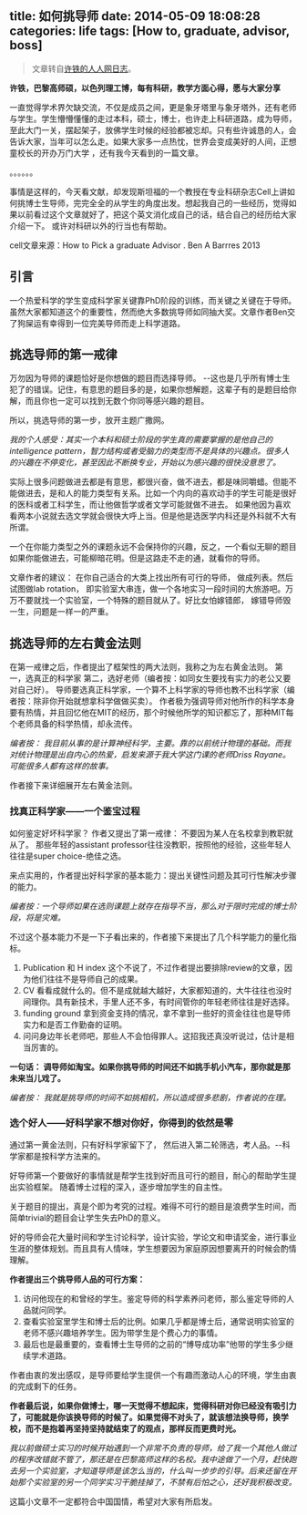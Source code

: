 title: 如何挑导师
date: 2014-05-09 18:08:28
categories: life
tags: [How to, graduate, advisor, boss]
---

> 文章转自[许铁的人人网日志][sourceurl]。

**许铁，巴黎高师硕，以色列理工博，每有科研，教学方面心得，愿与大家分享**

一直觉得学术界欠缺交流，不仅是成员之间，更是象牙塔里与象牙塔外，还有老师与学生。学生懵懵懂懂的走过本科，硕士，博士，也许走上科研道路，成为导师，至此大门一关，摆起架子，放佛学生时候的经验都被忘却。只有些许诚恳的人，会告诉大家，当年可以怎么走。如果大家多一点热忱，世界会变成美好的人间，正想童校长的开办万门大学 ，还有我今天看到的一篇文章。

。。。。。。

事情是这样的，今天看文献，却发现斯坦福的一个教授在专业科研杂志Cell上讲如何挑博士生导师，完完全全的从学生的角度出发。想起我自己的一些经历，觉得如果以前看过这个文章就好了，把这个英文消化成自己的话，结合自己的经历给大家介绍一下。 或许对科研以外的行当也有帮助。

cell文章来源：How to Pick a graduate Advisor . Ben A Barrres  2013

<!--more-->

## 引言

一个热爱科学的学生变成科学家关键靠PhD阶段的训练，而关键之关键在于导师。虽然大家都知道这个的重要性，然而绝大多数挑导师如同抽大奖。文章作者Ben交了狗屎运有幸得到一位完美导师而走上科学道路。

## 挑选导师的第一戒律

万勿因为导师的课题恰好是你想做的题目而选择导师。 --这也是几乎所有博士生犯了的错误。记住，有意思的题目多的是，如果你想解题，这辈子有的是题目给你解，而且你也一定可以找到无数个你同等感兴趣的题目。

所以，挑选导师的第一步，放开主题广撒网。

*我的个人感受：其实一个本科和硕士阶段的学生真的需要掌握的是他自己的intelligence pattern，智力结构或者受脑力的类型而不是具体的兴趣点。很多人的兴趣在不停变化，甚至因此不断换专业，开始以为感兴趣的很快没意思了。*

实际上很多问题做进去都是有意思，都很兴奋，做不进去，都是味同嚼蜡。但能不能做进去，是和人的能力类型有关系。比如一个内向的喜欢动手的学生可能是很好的医科或者工科学生，而让他做哲学或者文学可能就做不进去。 如果他因为喜欢看两本小说就去选文学就会很快大呼上当。但是他是选医学内科还是外科就不大有所谓。

一个在你能力类型之外的课题永远不会保持你的兴趣，反之，一个看似无聊的题目如果你能做进去，可能柳暗花明。但是这路走不走的通，就看你的导师。

文章作者的建议： 在你自己适合的大类上找出所有可行的导师， 做成列表。然后试图做lab rotation， 即实验室大串连，做一个各地实习一段时间的大旅游吧。万万不要就找一个实验室，一个特殊的题目就从了。好比女怕嫁错郎， 嫁错导师毁一生，问题是一样一的严重。

## 挑选导师的左右黄金法则

在第一戒律之后，作者提出了框架性的两大法则，我称之为左右黄金法则。 第一，选真正的科学家  第二，选好老师（编者按：如同女生要找有实力的老公又要对自己好）。  导师要选真正科学家，一个算不上科学家的导师也教不出科学家（编者按：除非你开始就想拿科学做做买卖）。 作者极为强调导师对他所作的科学本身要有热情，并且回忆他在MIT的经历，那个时候他所学的知识都忘了，那种MIT每个老师具备的科学热情，却永流传。

*编者按： 我目前从事的是计算神经科学，主要。靠的以前统计物理的基础。而我对统计物理是出自内心的热爱，启发来源于我大学这门课的老师Driss Rayane。可能很多人都有这样的故事。*

作者接下来详细展开左右黄金法则。

### 找真正科学家——一个鉴宝过程

如何鉴定好坏科学家？ 作者又提出了第一戒律： 不要因为某人在名校拿到教职就从了。  那些年轻的assistant professor往往没教职，按照他的经验，这些年轻人往往是super choice-绝佳之选。

来点实用的，作者提出好科学家的基本能力：提出关键性问题及其可行性解决步骤的能力。

*编者按：一个导师如果在选则课题上就存在指导不当，那么对于限时完成的博士阶段，将是灾难。*

不过这个基本能力不是一下子看出来的，作者接下来提出了几个科学能力的量化指标。

1. Publication 和 H index 这个不说了，不过作者提出要排除review的文章，因为他们往往不是导师自己的成果。
2. CV 看看成就什么的。但不是成就越大越好，大家都知道的，大牛往往也没时间理你。具有新技术，手里人还不多，有时间管你的年轻老师往往是好选择。
3. funding ground 拿到资金支持的情况，拿不拿到一些好的资金往往也是导师实力和是否工作勤奋的证明。
4. 问问身边年长老师吧，那些人不会怕得罪人。这招我还真没听说过，估计是相当厉害的。

**一句话： 调导师如淘宝。如果你挑导师的时间还不如挑手机小汽车，那你就是那未来当儿戏了。**

*编者按： 我就是挑导师的时间不如挑相机，所以造成很多悲剧，作者说的在理。*

### 选个好人——好科学家不想对你好，你得到的依然是零

通过第一黄金法则，只有好科学家留下了， 然后进入第二轮筛选，考人品。--科学家都是按科学方法来的。

好导师第一个要做好的事情就是帮学生找到好而且可行的题目，耐心的帮助学生提出实验框架。 随着博士过程的深入，逐步增加学生的自主性。

关于题目的提出，真是个即为考究的过程。难得不可行的题目是浪费学生时间，而简单trivial的题目会让学生失去PhD的意义。

好的导师会花大量时间和学生讨论科学，设计实验，学论文和申请奖金，进行事业生涯的整体规划。而且具有人情味，学生想要因为家庭原因想要离开的时候会酌情理解。

**作者提出三个挑导师人品的可行方案：**

1. 访问他现在的和曾经的学生。鉴定导师的科学素养问老师，那么鉴定导师的人品就问同学。
2. 查看实验室里学生和博士后的比例。如果几乎都是博士后，通常说明实验室的老师不感兴趣培养学生。因为带学生是个费心力的事情。
3. 最后也是最重要的，查看博士生导师的之前的“博导成功率”他带的学生多少继续学术道路。

作者由衷的发出感叹，是导师要给学生提供一个有趣而激动人心的环境，学生由衷的完成剩下的任务。

**作者最后说，如果你做博士，哪一天觉得不想起床，觉得科研对你已经没有吸引力了，可能就是你该换导师的时候了。如果觉得不对头了，就该想法换导师，换学校，而不是抱着再坚持坚持就结束了的观点，那样反而更费时光。**

*我以前做硕士实习的时候开始遇到一个非常不负责的导师，给了我一个其他人做过的程序改错就不管了，那还是在巴黎高师这样的名校。我中途做了一个月，赶快跑去另一个实验室，才知道导师是该怎么当的，什么叫一步步的引导。后来还留在开始那个实验室的另一个同学实习干脆挂掉了，不禁有后怕之心，还好我积极改变。*

这篇小文章不一定都符合中国国情，希望对大家有所启发。


[sourceurl]: http://blog.renren.com/blog/243098220/927061531
